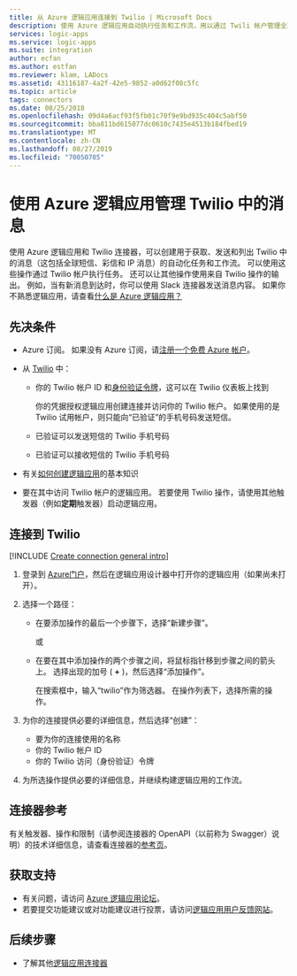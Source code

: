 ```yaml
---
title: 从 Azure 逻辑应用连接到 Twilio | Microsoft Docs
description: 使用 Azure 逻辑应用自动执行任务和工作流，用以通过 Twili 帐户管理全球短信、彩信和 IP 消息
services: logic-apps
ms.service: logic-apps
ms.suite: integration
author: ecfan
ms.author: estfan
ms.reviewer: klam, LADocs
ms.assetid: 43116187-4a2f-42e5-9852-a0d62f08c5fc
ms.topic: article
tags: connectors
ms.date: 08/25/2018
ms.openlocfilehash: 09d4a6acf93f5fb01c70f9e9bd935c404c5abf50
ms.sourcegitcommit: bba811bd615077dc0610c7435e4513b184fbed19
ms.translationtype: MT
ms.contentlocale: zh-CN
ms.lasthandoff: 08/27/2019
ms.locfileid: "70050705"
---
```

# <a name="manage-messages-in-twilio-with-azure-logic-apps"></a>使用 Azure 逻辑应用管理 Twilio 中的消息

使用 Azure 逻辑应用和 Twilio 连接器，可以创建用于获取、发送和列出 Twilio 中的消息（这包括全球短信、彩信和 IP 消息）的自动化任务和工作流。 可以使用这些操作通过 Twilio 帐户执行任务。 还可以让其他操作使用来自 Twilio 操作的输出。 例如，当有新消息到达时，你可以使用 Slack 连接器发送消息内容。 如果你不熟悉逻辑应用，请查看[什么是 Azure 逻辑应用？](../logic-apps/logic-apps-overview.md)

## <a name="prerequisites"></a>先决条件

* Azure 订阅。 如果没有 Azure 订阅，请[注册一个免费 Azure 帐户](https://azure.microsoft.com/free/)。 

* 从 [Twilio](https://www.twilio.com/) 中： 

  * 你的 Twilio 帐户 ID 和[身份验证令牌](https://support.twilio.com/hc/en-us/articles/223136027-Auth-Tokens-and-How-to-Change-Them)，这可以在 Twilio 仪表板上找到

    你的凭据授权逻辑应用创建连接并访问你的 Twilio 帐户。 
    如果使用的是 Twilio 试用帐户，则只能向“已验证”的手机号码发送短信。

  * 已验证可以发送短信的 Twilio 手机号码

  * 已验证可以接收短信的 Twilio 手机号码

* 有关[如何创建逻辑应用](../logic-apps/quickstart-create-first-logic-app-workflow.md)的基本知识

* 要在其中访问 Twilio 帐户的逻辑应用。 若要使用 Twilio 操作，请使用其他触发器（例如**定期**触发器）启动逻辑应用。

## <a name="connect-to-twilio"></a>连接到 Twilio

[!INCLUDE [Create connection general intro](../../includes/connectors-create-connection-general-intro.md)]

1. 登录到 [Azure门户](https://portal.azure.com)，然后在逻辑应用设计器中打开你的逻辑应用（如果尚未打开）。

1. 选择一个路径： 

     * 在要添加操作的最后一个步骤下，选择“新建步骤”。 

       或

     * 在要在其中添加操作的两个步骤之间，将鼠标指针移到步骤之间的箭头上。 
     选择出现的加号 ( **+** )，然后选择“添加操作”。
     
       在搜索框中，输入“twilio”作为筛选器。 
       在操作列表下，选择所需的操作。

1. 为你的连接提供必要的详细信息，然后选择“创建”：

   * 要为你的连接使用的名称
   * 你的 Twilio 帐户 ID 
   * 你的 Twilio 访问（身份验证）令牌

1. 为所选操作提供必要的详细信息，并继续构建逻辑应用的工作流。

## <a name="connector-reference"></a>连接器参考

有关触发器、操作和限制（请参阅连接器的 OpenAPI（以前称为 Swagger）说明）的技术详细信息，请查看连接器的[参考页](/connectors/twilio/)。

## <a name="get-support"></a>获取支持

* 有关问题，请访问 [Azure 逻辑应用论坛](https://social.msdn.microsoft.com/Forums/en-US/home?forum=azurelogicapps)。
* 若要提交功能建议或对功能建议进行投票，请访问[逻辑应用用户反馈网站](https://aka.ms/logicapps-wish)。

## <a name="next-steps"></a>后续步骤

* 了解其他[逻辑应用连接器](../connectors/apis-list.md)
